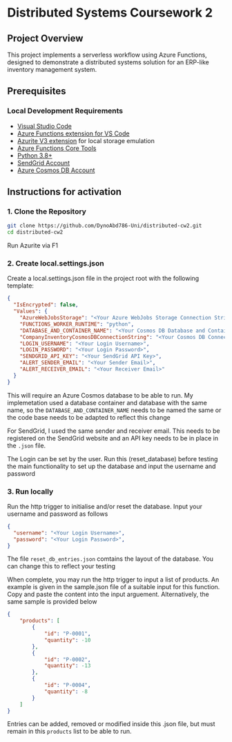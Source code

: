 # Distributed Systems Coursework 2

## Project Overview
This project implements a serverless workflow using Azure Functions, designed to demonstrate a distributed systems solution for an ERP-like inventory management system.

## Prerequisites

### Local Development Requirements
- [Visual Studio Code](https://code.visualstudio.com/)
- [Azure Functions extension for VS Code](https://marketplace.visualstudio.com/items?itemName=ms-azuretools.vscode-azurefunctions)
- [Azurite V3 extension](https://marketplace.visualstudio.com/items?itemName=Azurite.azurite) for local storage emulation
- [Azure Functions Core Tools](https://learn.microsoft.com/en-us/azure/azure-functions/functions-run-local#install-the-azure-functions-core-tools)
- [Python 3.8+](https://www.python.org/downloads/)
- [SendGrid Account](https://sendgrid.com/en-us/solutions/email-api)
- [Azure Cosmos DB Account](https://azure.microsoft.com/en-us/services/cosmos-db/)

## Instructions for activation


### 1. Clone the Repository
```bash
git clone https://github.com/DynoAbd786-Uni/distributed-cw2.git
cd distributed-cw2
```

Run Azurite via F1

### 2. Create local.settings.json
Create a local.settings.json file in the project root with the following template:
```json
{
  "IsEncrypted": false,
  "Values": {
    "AzureWebJobsStorage": "<Your Azure WebJobs Storage Connection String>",
    "FUNCTIONS_WORKER_RUNTIME": "python",
    "DATABASE_AND_CONTAINER_NAME": "<Your Cosmos DB Database and Container Name>",
    "CompanyInventoryCosmosDBConnectionString": "<Your Cosmos DB Connection String>",
    "LOGIN_USERNAME": "<Your Login Username>",
    "LOGIN_PASSWORD": "<Your Login Password>",
    "SENDGRID_API_KEY": "<Your SendGrid API Key>",
    "ALERT_SENDER_EMAIL": "<Your Sender Email>",
    "ALERT_RECEIVER_EMAIL": "<Your Receiver Email>"
  }
}
```
This will require an Azure Cosmos database to be able to run. My implemetation used a database container and database with the same name, so the `DATABASE_AND_CONTAINER_NAME` needs to be named the same or the code base needs to be adapted to reflect this change

For SendGrid, I used the same sender and receiver email. This needs to be registered on the SendGrid website and an API key needs to be in place in the `.json` file. 

The Login can be set by the user. Run this (reset_database) before testing the main functionality to set up the database and input the username and password

### 3. Run locally

Run the http trigger to initialise and/or reset the database. Input your username and password as follows
```json
{
  "username": "<Your Login Username>",
  "password": "<Your Login Password>",
}
```
The file `reset_db_entries.json` comtains the layout of the database. You can change this to reflect your testing

When complete, you may run the http trigger to input a list of products. An example is given in the sample.json file of a suitable input for this function. Copy and paste the content into the input arguement. Alternatively, the same sample is provided below

```json
{
    "products": [
        {
            "id": "P-0001",
            "quantity": -10
        },
        {
            "id": "P-0002",
            "quantity": -13
        },
        {
            "id": "P-0004",
            "quantity": -8
        }
    ]
}
```
Entries can be added, removed or modified inside this .json file, but must remain in this `products` list to be able to run.


